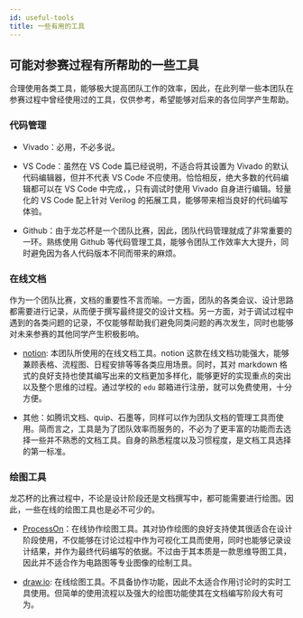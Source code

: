 ```yaml
---
id: useful-tools
title: 一些有用的工具
---
```


## 可能对参赛过程有所帮助的一些工具

合理使用各类工具，能够极大提高团队工作的效率，因此，在此列举一些本团队在参赛过程中曾经使用过的工具，仅供参考，希望能够对后来的各位同学产生帮助。

### 代码管理

- Vivado：必用，不必多说。

- VS Code：虽然在 VS Code 篇已经说明，不适合将其设置为 Vivado 的默认代码编辑器，但并不代表 VS Code 不应使用。恰恰相反，绝大多数的代码编辑都可以在 VS Code 中完成，，只有调试时使用 Vivado 自身进行编辑。轻量化的 VS Code 配上针对 Verilog 的拓展工具，能够带来相当良好的代码编写体验。

- Github：由于龙芯杯是一个团队比赛，因此，团队代码管理就成了非常重要的一环。熟练使用 Github 等代码管理工具，能够令团队工作效率大大提升，同时避免因为各人代码版本不同而带来的麻烦。

### 在线文档

作为一个团队比赛，文档的重要性不言而喻。一方面，团队的各类会议、设计思路都需要进行记录，从而便于撰写最终提交的设计文档。另一方面，对于调试过程中遇到的各类问题的记录，不仅能够帮助我们避免同类问题的再次发生，同时也能够对未来参赛的其他同学产生积极影响。

- [notion](https://www.notion.so/): 本团队所使用的在线文档工具。notion 这款在线文档功能强大，能够兼顾表格、流程图、日程安排等等各类应用场景。同时，其对 markdown 格式的良好支持也使其编写出来的文档更加多样化，能够更好的实现重点的突出以及整个思维的过程。通过学校的 `edu` 邮箱进行注册，就可以免费使用，十分方便。

- 其他：如腾讯文档、quip、石墨等，同样可以作为团队文档的管理工具而使用。简而言之，工具是为了团队效率而服务的，不必为了更丰富的功能而去选择一些并不熟悉的文档工具。自身的熟悉程度以及习惯程度，是文档工具选择的第一标准。

### 绘图工具

龙芯杯的比赛过程中，不论是设计阶段还是文档撰写中，都可能需要进行绘图。因此，一些在线的绘图工具也是必不可少的。

- [ProcessOn](https://www.processon.com/)：在线协作绘图工具。其对协作绘图的良好支持使其很适合在设计阶段使用，不仅能够在讨论过程中作为可视化工具而使用，同时也能够记录设计结果，并作为最终代码编写的依据。不过由于其本质是一款思维导图工具，因此并不适合作为电路图等专业图像的绘制工具。

- [draw.io](https://app.diagrams.net/): 在线绘图工具。不具备协作功能，因此不太适合作用讨论时的实时工具使用。但简单的使用流程以及强大的绘图功能使其在文档编写阶段大有可为。


